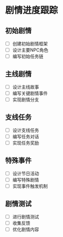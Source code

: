# 剧情进度跟踪

## 初始剧情
- [ ] 创建初始剧情框架
- [ ] 设计主要NPC角色
- [ ] 编写初始任务链

## 主线剧情
- [ ] 设计主线故事
- [ ] 编写关键剧情事件
- [ ] 实现剧情分支

## 支线任务
- [ ] 设计支线任务
- [ ] 编写任务对话
- [ ] 实现任务奖励

## 特殊事件
- [ ] 设计节日活动
- [ ] 编写特殊剧情
- [ ] 实现事件触发机制

## 剧情测试
- [ ] 进行剧情测试
- [ ] 收集反馈
- [ ] 优化剧情内容